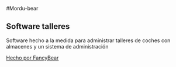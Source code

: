 #Mordu-bear

## Software talleres

Software hecho a la medida para administrar talleres de coches con almacenes y un sistema de administración

[Hecho por FancyBear](https://www.fancybear.mx)
